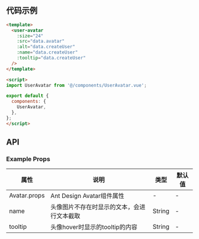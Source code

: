 ## 代码示例
```html
<template>
  <user-avatar
    :size="24"
    :src="data.avatar"
    :alt="data.createUser"
    :name="data.createUser"
    :tooltip="data.createUser"
  />
</template>

<script>
import UserAvatar from '@/components/UserAvatar.vue';

export default {
  components: {
    UserAvatar,
  },
};
</script>
```

## API

### Example Props
| 属性 | 说明 | 类型 | 默认值 |
| --- | --- | --- | --- |
| Avatar.props | Ant Design Avatar组件属性 | - | - |
| name | 头像图片不存在时显示的文本，会进行文本截取 | String | - |
| tooltip | 头像hover时显示的tooltip的内容 | String | - |
